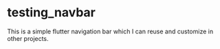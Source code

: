 # testing_navbar

This is a simple flutter navigation bar which I can reuse and customize in other projects.
